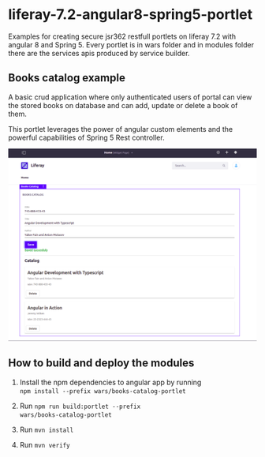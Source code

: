 # liferay-7.2-angular8-spring5-portlet
Examples for creating secure jsr362 restfull portlets on liferay 7.2 with angular 8 and Spring 5.
Every portlet is in wars folder and in modules folder there are the services apis produced by service builder.

## Books catalog example
A basic crud application where only authenticated users of portal can view the stored books on database and can add, update or delete a book of them.

This portlet leverages the power of angular custom elements and the powerful capabilities of Spring 5 Rest controller.

<img src=screenshots/authorized.png />

## How to build and deploy the modules
1) Install the npm dependencies to angular app by running <br/>
<code>npm install --prefix wars/books-catalog-portlet</code>

2) Run <code>npm run build:portlet --prefix wars/books-catalog-portlet</code>

3) Run <code>mvn install</code>

4) Run <code>mvn verify</code>
